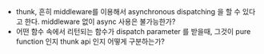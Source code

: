* thunk, 흔히 middleware를 이용해서 asynchronous dispatching 을 할 수 있다고 한다. middleware 없이 async 사용은 불가능한가?
* 어떤 함수 속에서 리턴되는 함수가 dispatch parameter 를 받을때, 그것이 pure function 인지 thunk api 인지 어떻게 구분하는가?

